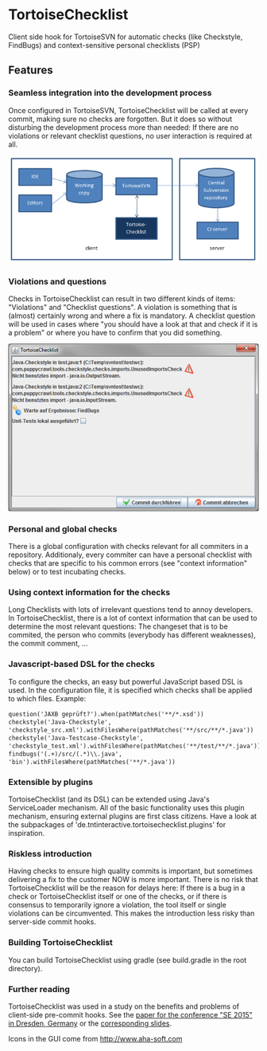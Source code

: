 TortoiseChecklist
=================

Client side hook for TortoiseSVN for automatic checks (like Checkstyle, FindBugs) and context-sensitive personal checklists (PSP)

## Features

### Seamless integration into the development process

Once configured in TortoiseSVN, TortoiseChecklist will be called at every commit, making sure no checks are forgotten. But it does so without disturbing the development process more than needed: If there are no violations or relevant checklist questions, no user interaction is required at all.

<img src="schema.png"/>

### Violations and questions

Checks in TortoiseChecklist can result in two different kinds of items: "Violations" and "Checklist questions". A violation is something that is (almost) certainly wrong and where a fix is mandatory. A checklist question will be used in cases where "you should have a look at that and check if it is a problem" or where you have to confirm that you did something.

<img src="violations.png"/>

### Personal and global checks

There is a global configuration with checks relevant for all commiters in a repository. Additionaly, every commiter can have a personal checklist with checks that are specific to his common errors (see "context information" below) or to test incubating checks.

### Using context information for the checks

Long Checklists with lots of irrelevant questions tend to annoy developers. In TortoiseChecklist, there is a lot of context information that can be used to determine the most relevant questions: The changeset that is to be commited, the person who commits (everybody has different weaknesses), the commit comment, ...

### Javascript-based DSL for the checks

To configure the checks, an easy but powerful JavaScript based DSL is used. In the configuration file, it is specified which checks shall be applied to which files. Example:

    question('JAXB geprüft?').when(pathMatches('**/*.xsd'))
    checkstyle('Java-Checkstyle', 'checkstyle_src.xml').withFilesWhere(pathMatches('**/src/**/*.java'))
    checkstyle('Java-Testcase-Checkstyle', 'checkstyle_test.xml').withFilesWhere(pathMatches('**/test/**/*.java'))
    findbugs('(.+)/src/(.*)\\.java', 'bin').withFilesWhere(pathMatches('**/*.java'))

### Extensible by plugins

TortoiseChecklist (and its DSL) can be extended using Java's ServiceLoader mechanism. All of the basic functionality uses this plugin mechanism, ensuring external plugins are first class citizens. Have a look at the subpackages of 'de.tntinteractive.tortoisechecklist.plugins' for inspiration.

### Riskless introduction

Having checks to ensure high quality commits is important, but sometimes delivering a fix to the customer NOW is more important. There is no risk that TortoiseChecklist will be the reason for delays here: If there is a bug in a check or TortoiseChecklist itself or one of the checks, or if there is consensus to temporarily ignore a violation, the tool itself or single violations can be circumvented. This makes the introduction less risky than server-side commit hooks.

### Building TortoiseChecklist

You can build TortoiseChecklist using gradle (see build.gradle in the root directory).

### Further reading

TortoiseChecklist was used in a study on the benefits and problems of client-side pre-commit hooks. See the <a href="cphCaseStudySE2015.pdf">paper for the conference "SE 2015" in Dresden, Germany</a> or the <a href="cphPresentationSE2015.pdf">corresponding slides</a>.

Icons in the GUI come from http://www.aha-soft.com
